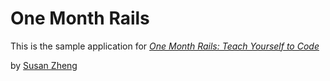 # One Month Rails

This is the sample application for 
[*One Month Rails: Teach Yourself to Code*](http://onemonthrails.com)

by [Susan Zheng](http:lynxsy.com)


